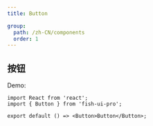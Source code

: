 ```yaml
---
title: Button

group:
  path: /zh-CN/components
  order: 1
---
```


## 按钮

Demo:

```tsx
import React from 'react';
import { Button } from 'fish-ui-pro';

export default () => <Button>Button</Button>;
```
